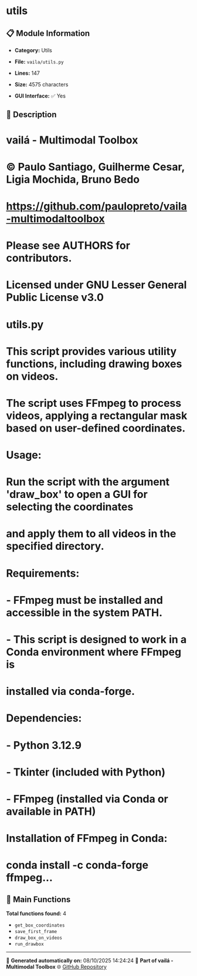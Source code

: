# utils

## 📋 Module Information

- **Category:** Utils
- **File:** `vaila/utils.py`
- **Lines:** 147
- **Size:** 4575 characters


- **GUI Interface:** ✅ Yes

## 📖 Description


# vailá - Multimodal Toolbox
# © Paulo Santiago, Guilherme Cesar, Ligia Mochida, Bruno Bedo
# https://github.com/paulopreto/vaila-multimodaltoolbox
# Please see AUTHORS for contributors.
#
# Licensed under GNU Lesser General Public License v3.0
#
# utils.py
# This script provides various utility functions, including drawing boxes on videos.
# The script uses FFmpeg to process videos, applying a rectangular mask based on user-defined coordinates.
#
# Usage:
# Run the script with the argument 'draw_box' to open a GUI for selecting the coordinates
# and apply them to all videos in the specified directory.
#
# Requirements:
# - FFmpeg must be installed and accessible in the system PATH.
# - This script is designed to work in a Conda environment where FFmpeg is
#   installed via conda-forge.
#
# Dependencies:
# - Python 3.12.9
# - Tkinter (included with Python)
# - FFmpeg (installed via Conda or available in PATH)
#
# Installation of FFmpeg in Conda:
#   conda install -c conda-forge ffmpeg...

## 🔧 Main Functions

**Total functions found:** 4

- `get_box_coordinates`
- `save_first_frame`
- `draw_box_on_videos`
- `run_drawbox`




---

📅 **Generated automatically on:** 08/10/2025 14:24:24
🔗 **Part of vailá - Multimodal Toolbox**
🌐 [GitHub Repository](https://github.com/vaila-multimodaltoolbox/vaila)
